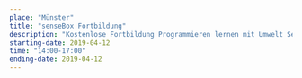 ```yaml
---
place: "Münster"
title: "senseBox Fortbildung"
description: "Kostenlose Fortbildung Programmieren lernen mit Umwelt Sensorik am Institut für Geoinformatik Anmeldung per Mail an <a href=\"mailto:info@sensebox.de?subject=Anmeldung Lehrerfortbildung 12.04.2019\">info@sensebox.de</a>"
starting-date: 2019-04-12
time: "14:00-17:00"
ending-date: 2019-04-12
---
```

